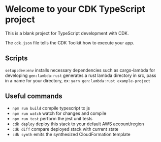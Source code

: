 # Welcome to your CDK TypeScript project

This is a blank project for TypeScript development with CDK.

The `cdk.json` file tells the CDK Toolkit how to execute your app.

## Scripts
`setup:dev:env`   installs necessary dependencies such as cargo-lambda for developing
`gen:lambda:rust`   generates a rust lambda directory in src, pass in a name for your directory, ex: `yarn gen:lambda:rust example-project`

## Useful commands

* `npm run build`   compile typescript to js
* `npm run watch`   watch for changes and compile
* `npm run test`    perform the jest unit tests
* `cdk deploy`      deploy this stack to your default AWS account/region
* `cdk diff`        compare deployed stack with current state
* `cdk synth`       emits the synthesized CloudFormation template
